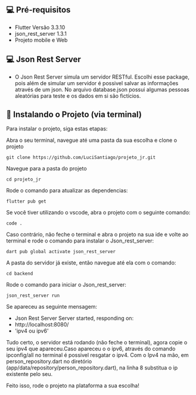 ## 💻 Pré-requisitos

* Flutter Versão 3.3.10
* json_rest_server 1.3.1
* Projeto mobile e Web

## 💻 Json Rest Server
* O Json Rest Server simula um servidor RESTful. Escolhi esse package, pois além de simular um servidor é possivel salvar as informações através de um json. No arquivo database.json possui algumas pessoas aleatórias para teste e os dados em si são fictícios.


## 🚀 Instalando o Projeto (via terminal)

Para instalar o projeto, siga estas etapas:

Abra o seu terminal, navegue até uma pasta da sua escolha e clone o projeto
```
git clone https://github.com/LuciSantiago/projeto_jr.git
```
Navegue para a pasta do projeto
```
cd projeto_jr
```
Rode o comando para atualizar as dependencias:
```
flutter pub get
```
Se você tiver utilizando o vscode, abra o projeto com o seguinte comando:
```
code .
```
Caso contrário, não feche o terminal e abra o projeto na sua ide e volte ao terminal e
rode o comando para instalar o Json_rest_server:
```
dart pub global activate json_rest_server
```
A pasta do servidor já existe, então navegue até ela com o comando:
```
cd backend
```
Rode o comando para iniciar o Json_rest_server:
```
json_rest_server run
```
Se apareceu as seguinte mensagem:
- Json Rest Server Server started, responding on:
- http://localhost:8080/
- 'ipv4 ou ipv6'

Tudo certo, o servidor está rodando (não feche o terminal), agora copie o seu ipv4 que apareceu.Caso apareceu o o ipv6,
através do comando ipconfig/all no terminal é possivel resgatar o ipv4.
Com o Ipv4 na mão, em person_repository.dart no diretório (app/data/repository/person_repository.dart), na linha
8 substitua o ip existente pelo seu.

Feito isso, rode o projeto na plataforma a sua escolha!

